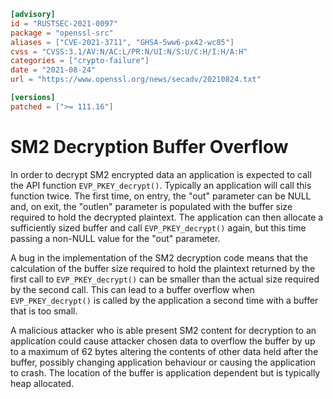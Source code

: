 ```toml
[advisory]
id = "RUSTSEC-2021-0097"
package = "openssl-src"
aliases = ["CVE-2021-3711", "GHSA-5ww6-px42-wc85"]
cvss = "CVSS:3.1/AV:N/AC:L/PR:N/UI:N/S:U/C:H/I:H/A:H"
categories = ["crypto-failure"]
date = "2021-08-24"
url = "https://www.openssl.org/news/secadv/20210824.txt"

[versions]
patched = [">= 111.16"]
```

# SM2 Decryption Buffer Overflow

In order to decrypt SM2 encrypted data an application is expected to call the
API function `EVP_PKEY_decrypt()`. Typically an application will call this
function twice. The first time, on entry, the "out" parameter can be NULL and,
on exit, the "outlen" parameter is populated with the buffer size required to
hold the decrypted plaintext. The application can then allocate a sufficiently
sized buffer and call `EVP_PKEY_decrypt()` again, but this time passing a non-NULL
value for the "out" parameter.

A bug in the implementation of the SM2 decryption code means that the
calculation of the buffer size required to hold the plaintext returned by the
first call to `EVP_PKEY_decrypt()` can be smaller than the actual size required by
the second call. This can lead to a buffer overflow when `EVP_PKEY_decrypt()` is
called by the application a second time with a buffer that is too small.

A malicious attacker who is able present SM2 content for decryption to an
application could cause attacker chosen data to overflow the buffer by up to a
maximum of 62 bytes altering the contents of other data held after the
buffer, possibly changing application behaviour or causing the application to
crash. The location of the buffer is application dependent but is typically
heap allocated.
